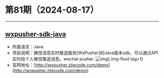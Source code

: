 # 第81期（2024-08-17）

---
## [wxpusher-sdk-java](https://github.com/wxpusher/wxpusher-sdk-java)
- 所属语言：Java
- 项目说明：微信消息实时推送服务[WxPusher]的Java版本sdk，可以通过API实时给个人微信推送消息。wechat pusher.
![img](https://mirror.ghproxy.com/https://raw.githubusercontent.com/xiaoxuan6/weekly/main/docs/static/images/2024-08-17/1723855957.png){.img-fluid tag=1}
- 官网地址：[http://wxpusher.zjiecode.com/demo](http://wxpusher.zjiecode.com/demo)

